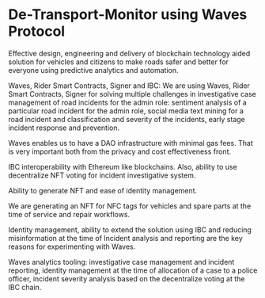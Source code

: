 # De-Transport-Monitor using Waves Protocol

Effective design, engineering and delivery of blockchain technology aided solution for vehicles and citizens to make roads safer and better for everyone using predictive analytics and automation.


Waves, Rider Smart Contracts, Signer and IBC: We are using Waves, Rider Smart Contracts, Signer for solving multiple challenges in investigative case management of road incidents for the admin role: sentiment analysis of a particular road incident for the admin role, social media text mining for a road incident and classification and severity of the incidents, early stage incident response and prevention.

Waves enables us to have a DAO infrastructure with minimal gas fees. That is very important both from the privacy and cost effectiveness front.

IBC interoperability with Ethereum like blockchains. Also, ability to use decentralize NFT voting for incident investigative system.

Ability to generate NFT and ease of identity management.

We are generating an NFT for NFC tags for vehicles and spare parts at the time of service and repair workflows.

Identity management, ability to extend the solution using IBC and reducing misinformation at the time of Incident analysis and reporting are the key reasons for experimenting with Waves.

Waves analytics tooling: investigative case management and incident reporting, identity management at the time of allocation of a case to a police officer, incident severity analysis based on the decentralize voting at the IBC chain.

